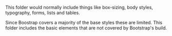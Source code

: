 This folder would normally include things like box-sizing, body styles, typography, forms, lists and tables. 

Since Boostrap covers a majority of the base styles these are limited. This folder includes the basic elements that are not covered by Bootstrap's build.